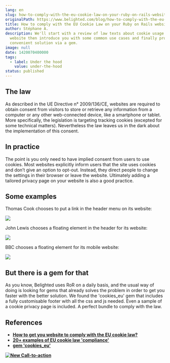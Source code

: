 ```yaml
---
lang: en
slug: how-to-comply-with-the-eu-cookie-law-on-your-ruby-on-rails-website
originalPath: https://www.belighted.com/blog/how-to-comply-with-the-eu-cookie-law-on-your-ruby-on-rails-website
title: How to comply with the EU Cookie Law on your Ruby on Rails website
author: Stéphane A.
description: We'll start with a review of law texts about cookie usage on your
  website then introduce you with some common use cases and finally propose a
  convenient solution via a gem.
image: null
date: 1420070400000
tags:
  - label: Under the hood
    value: under-the-hood
status: published
---
```

The law
-------

As described in the UE Directive n° 2009/136/CE, websites are required to obtain consent from visitors to store or retrieve any information from a computer or any other web-connected device, like a smartphone or tablet. More specifically, the legislation is targeting tracking cookies (excepted for some technical matters). Nevertheless the law leaves us in the dark about the implementation of this consent.

In practice
-----------

The point is you only need to have implied consent from users to use cookies. Most websites explicitly inform users that the site uses cookies and don’t give an option to opt-out. Instead, they direct people to change the settings in their browser or leave the website. Ultimately adding a tailored privacy page on your website is also a good practice.

Some examples
-------------

Thomas Cook chooses to put a link in the header menu on its website:

![](/images/legacy-cta/NbOE--9Uy_UPFlq3tpwQV.png)

John Lewis chooses a floating element in the header for its website:

![](/images/legacy-cta/XZnl_Ba7_ZoVZ_jUqt_oK.png)

BBC chooses a floating element for its mobile website:

![](/images/legacy-cta/vUrepGM5M6NXlAdCuRhfe.png)

But there is a gem for that
---------------------------

As you know, Belighted uses RoR on a daily basis, and the usual way of doing is looking for gems that already solves the problem in order to get you faster with the better solution. We found the 'cookies\_eu' gem that includes a fully customisable footer with all the css and js needed. Even a sample of a cookie privacy page is included. A perfect bundle to comply with the law.

References
----------

*   **[How to get you website to comply with the EU cookie law?](https://www.infinum.co/the-capsized-eight/articles/how-to-get-your-website-to-comply-with-the-eu-cookie-law)**
*   **[20+ examples of EU cookie law 'compliance'](https://econsultancy.com/blog/10205-20-examples-of-eu-cookie-law-compliance#i.1ian6tnf8vdtvx)**
*   **[gem 'cookies\_eu'](https://github.com/infinum/cookies_eu)**

**[![New Call-to-action](/images/legacy-cta/UPTtKvQU_5rjKfQJ1Qjwk.png)](https://cta-redirect.hubspot.com/cta/redirect/1684659/fb3606cc-cc1b-47d0-ae85-2c9f69837fe2)**